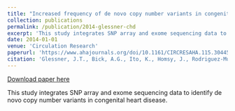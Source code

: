 ```yaml
---
title: "Increased frequency of de novo copy number variants in congenital heart disease by integrative analysis of single nucleotide polymorphism array and exome sequence data"
collection: publications
permalink: /publication/2014-glessner-chd
excerpt: 'This study integrates SNP array and exome sequencing data to identify de novo copy number variants in congenital heart disease.'
date: 2014-01-01
venue: 'Circulation Research'
paperurl: 'https://www.ahajournals.org/doi/10.1161/CIRCRESAHA.115.304458'
citation: 'Glessner, J.T., Bick, A.G., Ito, K., Homsy, J., Rodriguez-Murillo, L., Fromer, M., Mazaika, E., Vardarajan, B., Italia, M., Leipzig, J., ... & Goldmuntz, E. (2014). Increased frequency of de novo copy number variants in congenital heart disease by integrative analysis of single nucleotide polymorphism array and exome sequence data. Circulation Research, 115(10), 884-896.'
---
```


[Download paper here](https://www.ahajournals.org/doi/10.1161/CIRCRESAHA.115.304458)

This study integrates SNP array and exome sequencing data to identify de novo copy number variants in congenital heart disease.